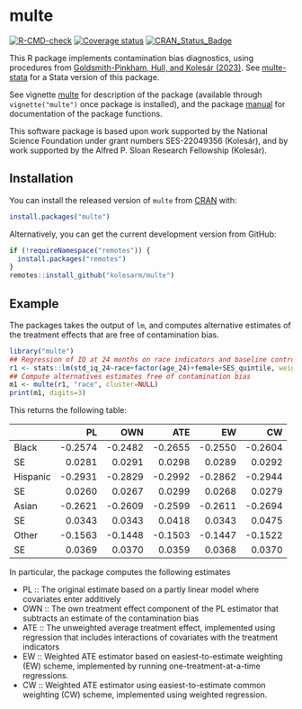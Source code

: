 # multe

[![R-CMD-check](https://github.com/kolesarm/multe/workflows/R-CMD-check/badge.svg)](https://github.com/kolesarm/multe/actions) [![Coverage status](https://codecov.io/gh/kolesarm/multe/branch/master/graph/badge.svg)](https://app.codecov.io/github/kolesarm/multe?branch=master) [![CRAN_Status_Badge](http://www.r-pkg.org/badges/version/multe)](https://cran.r-project.org/package=multe)

This R package implements contamination bias diagnostics, using procedures from
[Goldsmith-Pinkham, Hull, and Kolesár (2023)](https://arxiv.org/abs/2106.05024).
See [multe-stata](https://github.com/gphk-metrics/stata-multe) for a Stata
version of this package.

See vignette [multe](doc/multe.pdf) for description of the package
(available through `vignette("multe")` once package is installed), and the
package [manual](doc/manual.pdf) for documentation of the package functions.

This software package is based upon work supported by the National Science
Foundation under grant numbers SES-22049356 (Kolesár), and by work supported by
the Alfred P. Sloan Research Fellowship (Kolesár).

## Installation

You can install the released version of `multe` from
[CRAN](https://CRAN.R-project.org/package=multe) with:

``` r
install.packages("multe")
```

Alternatively, you can get the current development version from GitHub:
``` r
if (!requireNamespace("remotes")) {
  install.packages("remotes")
}
remotes::install_github("kolesarm/multe")
```

## Example

The packages takes the output of `lm`, and computes alternative estimates of the
treatment effects that are free of contamination bias.

``` r
library("multe")
## Regression of IQ at 24 months on race indicators and baseline controls
r1 <- stats::lm(std_iq_24~race+factor(age_24)+female+SES_quintile, weight=W2C0, data=fl)
## Compute alternatives estimates free of contamination bias
m1 <- multe(r1, "race", cluster=NULL)
print(m1, digits=3)
```

This returns the following table:

|          |      PL |     OWN |     ATE |      EW |      CW |
|:---------|--------:|--------:|--------:|--------:|--------:|
| Black    | -0.2574 | -0.2482 | -0.2655 | -0.2550 | -0.2604 |
| SE       |  0.0281 |  0.0291 |  0.0298 |  0.0289 |  0.0292 |
| Hispanic | -0.2931 | -0.2829 | -0.2992 | -0.2862 | -0.2944 |
| SE       |  0.0260 |  0.0267 |  0.0299 |  0.0268 |  0.0279 |
| Asian    | -0.2621 | -0.2609 | -0.2599 | -0.2611 | -0.2694 |
| SE       |  0.0343 |  0.0343 |  0.0418 |  0.0343 |  0.0475 |
| Other    | -0.1563 | -0.1448 | -0.1503 | -0.1447 | -0.1522 |
| SE       |  0.0369 |  0.0370 |  0.0359 |  0.0368 |  0.0370 |


In particular, the package computes the following estimates

- PL :: The original estimate based on a partly linear model where covariates
        enter additively
- OWN :: The own treatment effect component of the PL estimator that subtracts
         an estimate of the contamination bias
- ATE :: The unweighted average treatment effect, implemented using regression
         that includes interactions of covariates with the treatment indicators
- EW :: Weighted ATE estimator based on easiest-to-estimate weighting (EW)
        scheme, implemented by running one-treatment-at-a-time regressions.
- CW :: Weighted ATE estimator using easiest-to-estimate common weighting (CW)
        scheme, implemented using weighted regression.
